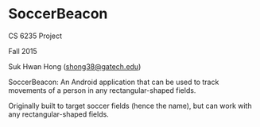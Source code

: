 # SoccerBeacon
CS 6235 Project

Fall 2015

Suk Hwan Hong (shong38@gatech.edu)

SoccerBeacon: An Android application that can be used to track movements of a person in any rectangular-shaped fields.

Originally built to target soccer fields (hence the name), but can work with any rectangular-shaped fields.
